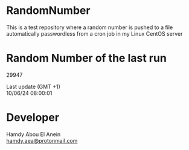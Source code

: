 # RandomNumber    
This is a test repository where a random number is pushed to a file automatically passwordless from a cron job in my Linux CentOS server    
# Random Number of the last run   
29947
      
Last update (GMT +1)    
10/06/24 08:00:01
# Developer    
Hamdy Abou El Anein   
hamdy.aea@protonmail.com
